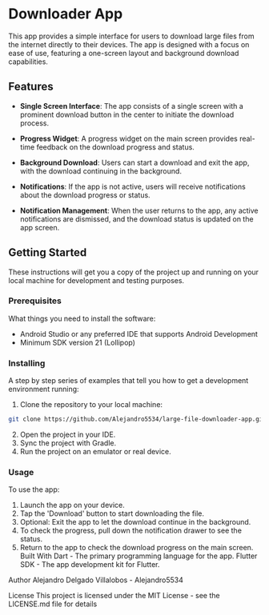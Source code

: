 # Downloader App

This app provides a simple interface for users to download large files from the internet directly to their devices. The app is designed with a focus on ease of use, featuring a one-screen layout and background download capabilities.

## Features

- **Single Screen Interface**: The app consists of a single screen with a prominent download button in the center to initiate the download process.
  
- **Progress Widget**: A progress widget on the main screen provides real-time feedback on the download progress and status.
  
- **Background Download**: Users can start a download and exit the app, with the download continuing in the background.
  
- **Notifications**: If the app is not active, users will receive notifications about the download progress or status.
  
- **Notification Management**: When the user returns to the app, any active notifications are dismissed, and the download status is updated on the app screen.

## Getting Started

These instructions will get you a copy of the project up and running on your local machine for development and testing purposes.

### Prerequisites

What things you need to install the software:

- Android Studio or any preferred IDE that supports Android Development
- Minimum SDK version 21 (Lollipop)

### Installing

A step by step series of examples that tell you how to get a development environment running:

1. Clone the repository to your local machine:

```bash
git clone https://github.com/Alejandro5534/large-file-downloader-app.git
```

2. Open the project in your IDE.
3. Sync the project with Gradle.
4. Run the project on an emulator or real device.

### Usage

To use the app:

1. Launch the app on your device.
2. Tap the 'Download' button to start downloading the file.
3. Optional: Exit the app to let the download continue in the background.
4. To check the progress, pull down the notification drawer to see the status.
5. Return to the app to check the download progress on the main screen.
Built With
Dart - The primary programming language for the app.
Flutter SDK - The app development kit for Flutter.



Author
Alejandro Delgado Villalobos - Alejandro5534


License
This project is licensed under the MIT License - see the LICENSE.md file for details

